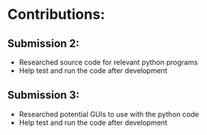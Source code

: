 # Contributions:

## Submission 2:
* Researched source code for relevant python programs
* Help test and run the code after development

## Submission 3:
* Researched potential GUIs to use with the python code
* Help test and run the code after development
